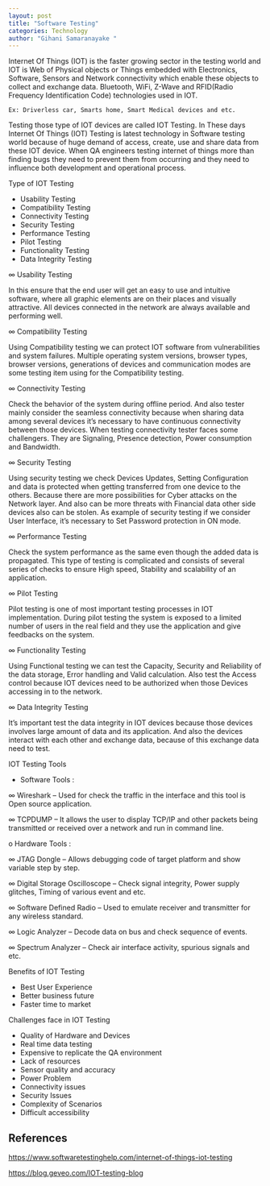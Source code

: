 ```yaml
---
layout: post
title: "Software Testing"
categories: Technology
author: "Gihani Samaranayake "
---
```


Internet Of Things (IOT) is the faster growing sector in the testing world and IOT is Web of Physical objects or Things embedded with Electronics, Software, Sensors and Network connectivity which enable these objects to collect and exchange data. Bluetooth, WiFi, Z-Wave and RFID(Radio Frequency Identification Code) technologies used in IOT.

	Ex: Driverless car, Smarts home, Smart Medical devices and etc.

Testing those type of IOT devices are called IOT Testing. In These days Internet Of Things (IOT) Testing is latest technology in Software testing world because of huge demand of access, create, use and share data from these IOT device. When QA engineers testing internet of things more than finding bugs they need to prevent them from occurring and they need to influence both development and operational process. 

Type of IOT Testing
-	Usability Testing
-	Compatibility Testing
-	Connectivity Testing
-	Security Testing
-	Performance Testing
-	Pilot Testing
-	Functionality Testing
-	Data Integrity Testing

∞	Usability Testing 

 In this ensure that the end user will get an easy to use and intuitive software, where all graphic elements are on their places and visually attractive. All devices connected in the network are always available and performing well. 

∞	Compatibility Testing 

Using Compatibility testing we can protect IOT software from vulnerabilities and system failures. Multiple operating system versions, browser types, browser versions, generations of devices and communication modes are some testing item using for the Compatibility testing.

∞	Connectivity Testing 

Check the behavior of the system during offline period. And also tester mainly consider the seamless connectivity because when sharing data among several devices it’s necessary to have continuous connectivity between those devices. When testing connectivity tester faces some challengers. They are Signaling, Presence detection, Power consumption and Bandwidth. 

∞	Security Testing 

Using security testing we check Devices Updates, Setting Configuration and data is protected when getting transferred from one device to the others. Because there are more possibilities for Cyber attacks on the Network layer. And also can be more threats with Financial data other side devices also can be stolen. As example of security testing if we consider User Interface, it’s necessary to Set Password protection in ON mode. 

∞	Performance Testing

 Check the system performance as the same even though the added data is propagated. This type of testing is complicated and consists of several series of checks to ensure High speed, Stability and scalability of an application. 

∞	Pilot Testing 

Pilot testing is one of most important testing processes in IOT implementation. During pilot testing the system is exposed to a limited number of users in the real field and they use the application and give feedbacks on the system.

∞	Functionality Testing 

Using Functional testing we can test the Capacity, Security and Reliability of the data storage, Error handling and Valid calculation. Also test the Access control because IOT devices need to be authorized when those Devices accessing in to the network.  

∞	Data Integrity Testing 

It’s important test the data integrity in IOT devices because those devices involves large amount of data and its application. And also the devices interact with each other and exchange data, because of this exchange data need to test. 

IOT Testing Tools

- Software Tools : 

∞	Wireshark – Used for check the traffic in the interface and this tool is Open source application.

∞	TCPDUMP – It allows the user to display TCP/IP and other packets being transmitted or received over a network and run in command line.


o	Hardware Tools :

∞	JTAG Dongle – Allows debugging code of target platform and show variable step by step.

∞	Digital Storage Oscilloscope – Check signal integrity, Power supply glitches, Timing of various event and etc.

∞	Software Defined Radio – Used to emulate receiver and transmitter for any wireless standard.

∞	Logic Analyzer – Decode data on bus and check sequence of events.

∞	Spectrum Analyzer – Check air interface activity, spurious signals and etc.

Benefits of IOT Testing

-   Best User Experience
-	Better business future
-	Faster time to market

Challenges face in IOT Testing

-	Quality of Hardware and Devices
-	Real time data testing
-	Expensive to replicate the QA environment
-	Lack of resources
-	Sensor quality and accuracy
-	Power Problem
-	Connectivity issues
-	Security Issues
-	Complexity of Scenarios
-	Difficult accessibility

## References

<https://www.softwaretestinghelp.com/internet-of-things-iot-testing>

<https://blog.geveo.com/IOT-testing-blog>

